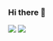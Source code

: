 ### Hi there 👋


<img src="https://img.shields.io/badge/HTML5-#E34F26?style=for-the-badge&logo=html5&logoColor=white"/>
<img src="https://img.shields.io/badge/Java-007396?style=flat&logo=OpenJDK&logoColor=white"/>


<!--
**ymw21725/ymw21725** is a ✨ _special_ ✨ repository because its `README.md` (this file) appears on your GitHub profile.

Here are some ideas to get you started:

- 🔭 I’m currently working on ...
- 🌱 I’m currently learning ...
- 👯 I’m looking to collaborate on ...
- 🤔 I’m looking for help with ...
- 💬 Ask me about ...
- 📫 How to reach me: ...
- 😄 Pronouns: ...
- ⚡ Fun fact: ...
-->
